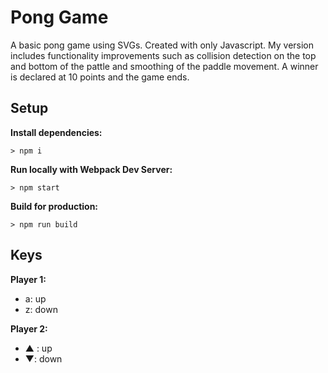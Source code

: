 # Pong Game

A basic pong game using SVGs. Created with only Javascript. My version includes functionality improvements such as collision detection on the top and bottom of the pattle and smoothing of the paddle movement. A winner is declared at 10 points and the game ends.

## Setup

**Install dependencies:**

`> npm i`

**Run locally with Webpack Dev Server:**

`> npm start`

**Build for production:**

`> npm run build`

## Keys

**Player 1:**

- a: up
- z: down

**Player 2:**

- ▲ : up
- ▼: down
